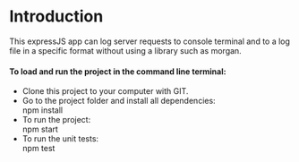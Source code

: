 # Introduction
This expressJS app can log server requests to console terminal and to a log file in a specific format without using a library such as morgan.

<h4>To load and run the project in the command line terminal:</h4>
<p>
<ul>
  <li>
    Clone this project to your computer with GIT.
  </li>
  <li>
    Go to the project folder and install all dependencies:<br> 
    npm install
  </li>
  <li>
  To run the project:<br> 
  npm start
  </li>
  <li>
  To run the unit tests:<br> 
  npm test
  </li>
</ul>
</p>
